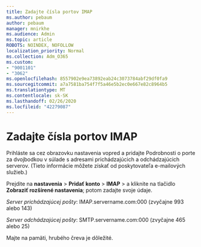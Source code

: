 ```yaml
---
title: Zadajte čísla portov IMAP
ms.author: pebaum
author: pebaum
manager: mnirkhe
ms.audience: Admin
ms.topic: article
ROBOTS: NOINDEX, NOFOLLOW
localization_priority: Normal
ms.collection: Adm_O365
ms.custom:
- "9001101"
- "3062"
ms.openlocfilehash: 8557902e9ea73892eab24c3073784abf29df0fa9
ms.sourcegitcommit: a7a7581ba754f7f5a46e5b2ec0e667e82c8964b5
ms.translationtype: MT
ms.contentlocale: sk-SK
ms.lasthandoff: 02/26/2020
ms.locfileid: "42279087"
---
```

# <a name="enter-imap-port-numbers"></a>Zadajte čísla portov IMAP

Prihláste sa cez obrazovku nastavenia vopred a pridajte Podrobnosti o porte za dvojbodkou v súlade s adresami prichádzajúcich a odchádzajúcich serverov. (Tieto informácie môžete získať od poskytovateľa e-mailových služieb.) 

Prejdite na **nastavenia** > **Pridať konto** > **IMAP** > a kliknite na tlačidlo **Zobraziť rozšírené nastavenia**; potom zadajte svoje údaje. 

*Server prichádzajúcej pošty*: IMAP.servername.com:000 (zvyčajne 993 alebo 143) 

*Server odchádzajúcej pošty*: SMTP.servername.com:000 (zvyčajne 465 alebo 25) 

Majte na pamäti, hrubého čreva je dôležité. 
